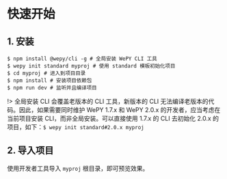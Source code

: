 # 快速开始


## 1. 安装

```
$ npm install @wepy/cli -g # 全局安装 WePY CLI 工具
$ wepy init standard myproj # 使用 standard 模板初始化项目
$ cd myproj # 进入到项目目录
$ npm install # 安装项目依赖包
$ npm run dev # 监听并且编译项目
```

!> 全局安装 CLI 会覆盖老版本的 CLI 工具，新版本的 CLI 无法编译老版本的代码。因此，如果需要同时维护 WePY 1.7.x 和 WePY 2.0.x 的开发者，应当考虑在当前项目安装 CLI，而非全局安装。可以直接使用 1.7.x 的 CLI 去初始化 2.0.x 的项目，如下：`$ wepy init standard#2.0.x myproj`

## 2. 导入项目

使用开发者工具导入 `myproj` 根目录，即可预览效果。


